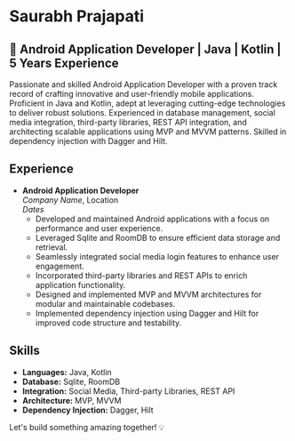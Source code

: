 # Saurabh Prajapati

## 🚀 Android Application Developer | Java | Kotlin | 5 Years Experience

Passionate and skilled Android Application Developer with a proven track record of crafting innovative and user-friendly mobile applications. Proficient in Java and Kotlin, adept at leveraging cutting-edge technologies to deliver robust solutions. Experienced in database management, social media integration, third-party libraries, REST API integration, and architecting scalable applications using MVP and MVVM patterns. Skilled in dependency injection with Dagger and Hilt.

## Experience
- **Android Application Developer**  
  *Company Name*, Location  
  *Dates*  
  - Developed and maintained Android applications with a focus on performance and user experience.
  - Leveraged Sqlite and RoomDB to ensure efficient data storage and retrieval.
  - Seamlessly integrated social media login features to enhance user engagement.
  - Incorporated third-party libraries and REST APIs to enrich application functionality.
  - Designed and implemented MVP and MVVM architectures for modular and maintainable codebases.
  - Implemented dependency injection using Dagger and Hilt for improved code structure and testability.

## Skills
- **Languages:** Java, Kotlin
- **Database:** Sqlite, RoomDB
- **Integration:** Social Media, Third-party Libraries, REST API
- **Architecture:** MVP, MVVM
- **Dependency Injection:** Dagger, Hilt

Let's build something amazing together! 💡
